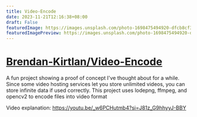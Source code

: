 ```yaml
---
title: Video-Encode
date: 2023-11-21T12:16:38+08:00
draft: False
featuredImage: https://images.unsplash.com/photo-1698475494920-dfcb8cf38926?ixid=M3w0NjAwMjJ8MHwxfHJhbmRvbXx8fHx8fHx8fDE3MDA1NDAxNTd8&ixlib=rb-4.0.3
featuredImagePreview: https://images.unsplash.com/photo-1698475494920-dfcb8cf38926?ixid=M3w0NjAwMjJ8MHwxfHJhbmRvbXx8fHx8fHx8fDE3MDA1NDAxNTd8&ixlib=rb-4.0.3
---
```


# [Brendan-Kirtlan/Video-Encode](https://github.com/Brendan-Kirtlan/Video-Encode)

A fun project showing a proof of concept I've thought about for a while.
Since some video hosting services let you store unlimited videos, you can store infinite data if used correctly. 
This project uses lodepng, ffmpeg, and opencv2 to encode files into video format

Video explanation: https://youtu.be/_w6PCHutmb4?si=J81z_G9hhyyJ-BBY
